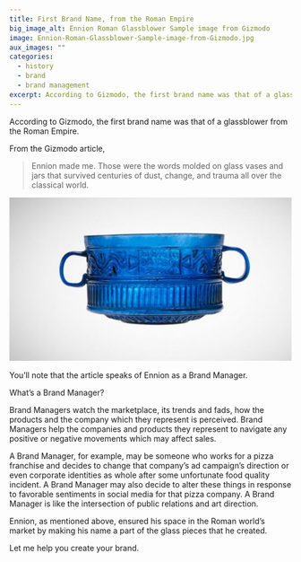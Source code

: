 ```yaml
---
title: First Brand Name, from the Roman Empire
big_image_alt: Ennion Roman Glassblower Sample image from Gizmodo
image: Ennion-Roman-Glassblower-Sample-image-from-Gizmodo.jpg
aux_images: ""
categories:
  - history
  - brand
  - brand management
excerpt: According to Gizmodo, the first brand name was that of a glassblower from the Roman Empire.
---
```

According to Gizmodo, the first brand name was that of a glassblower from the Roman Empire.

From the Gizmodo article, 

<blockquote>
Ennion made me. Those were the words molded on glass vases and jars that survived centuries of dust, change, and trauma all over the classical world.
</blockquote>

<a href="http://gizmodo.com/the-first-brand-name-was-a-1st-century-roman-glassblowe-1693509526"><img src="/assets/images/blog/Ennion-Roman-Glassblower-Sample-image-from-Gizmodo.jpg" alt="Ennion Roman Glassblower Sample image from Gizmodo" class="size-full wp-image-4867" /></a> 

You’ll note that the article speaks of Ennion as a Brand Manager. 

What’s a Brand Manager? 

Brand Managers watch the marketplace, its trends and fads, how the products and the company which they represent is perceived. Brand Managers help the companies and products they represent to navigate any positive or negative movements which may affect sales. 

A Brand Manager, for example, may be someone who works for a pizza franchise and decides to change that company’s ad campaign’s direction or even corporate identities as whole after some unfortunate food quality incident. A Brand Manager may also decide to alter these things in response to favorable sentiments in social media for that pizza company. A Brand Manager is like the intersection of public relations and art direction.

Ennion, as mentioned above, ensured his space in the Roman world’s market by making his name a part of the glass pieces that he created.

Let me help you create your brand.